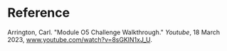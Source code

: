 # Reference
Arrington, Carl. "Module O5 Challenge Walkthrough." _Youtube_, 18 March 2023,
  www.youtube.com/watch?v=8sGKlN1xJ_U.
